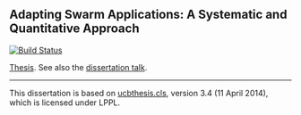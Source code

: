Adapting Swarm Applications: A Systematic and Quantitative Approach
---

[![Build Status][travis-badge]][travis]

[Thesis][pdf]. See also the [dissertation talk][talk-slide].

---

This dissertation is based on [ucbthesis.cls][ucbthesis-cls], version 3.4 (11
April 2014), which is licensed under LPPL.

<!-- links -->
[pdf]: https://nebgnahz.github.io/thesis/thesis.pdf
[travis-badge]: https://travis-ci.com/nebgnahz/thesis.svg?token=FtzQss73KSBwcHhSsrGQ&branch=master
[travis]: https://travis-ci.com/nebgnahz/thesis
[talk-slide]: https://github.com/nebgnahz/dissertation-talk
[ucbthesis-cls]: https://math.berkeley.edu/~vojta/ucbthesis/ucbthesis.cls
